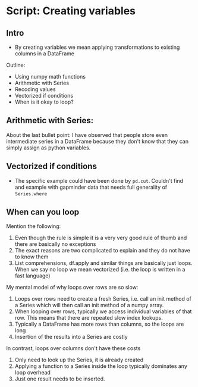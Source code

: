 # Script: Creating variables

## Intro

- By creating variables we mean applying transformations to existing columns in a
  DataFrame

Outline:

- Using numpy math functions
- Arithmetic with Series
- Recoding values
- Vectorized if conditions
- When is it okay to loop?

## Arithmetic with Series:

About the last bullet point: I have observed that people store even intermediate series
in a DataFrame because they don't know that they can simply assign as python variables.

## Vectorized if conditions

- The specific example could have been done by `pd.cut`. Couldn't find and example with
  gapminder data that needs full generality of `Series.where`

## When can you loop

Mention the following:

1. Even though the rule is simple it is a very very good rule of thumb and there are
   basically no exceptions
1. The exact reasons are two complicated to explain and they do not have to know them
1. List comprehensions, df.apply and similar things are basically just loops. When we
   say no loop we mean vectorized (i.e. the loop is written in a fast language)

My mental model of why loops over rows are so slow:

1. Loops over rows need to create a fresh Series, i.e. call an init method of a Series
   which will then call an init method of a numpy array.
1. When looping over rows, typically we access individual variables of that row. This
   means that there are repeated slow index lookups.
1. Typically a DataFrame has more rows than columns, so the loops are long
1. Insertion of the results into a Series are costly

In contrast, loops over columns don't have these costs

1. Only need to look up the Series, it is already created
1. Applying a function to a Series inside the loop typically dominates any loop overhead
1. Just one result needs to be inserted.
